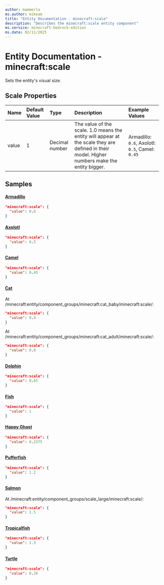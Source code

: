 ```yaml
---
author: mammerla
ms.author: mikeam
title: "Entity Documentation - minecraft:scale"
description: "Describes the minecraft:scale entity component"
ms.service: minecraft-bedrock-edition
ms.date: 02/11/2025 
---
```


# Entity Documentation - minecraft:scale

Sets the entity's visual size.


## Scale Properties

|Name       |Default Value |Type |Description |Example Values |
|:----------|:-------------|:----|:-----------|:------------- |
| value | 1 | Decimal number | The value of the scale. 1.0 means the entity will appear at the scale they are defined in their model. Higher numbers make the entity bigger. | Armadillo: `0.6`, Axolotl: `0.5`, Camel: `0.45` | 

## Samples

#### [Armadillo](https://github.com/Mojang/bedrock-samples/tree/preview/behavior_pack/entities/armadillo.json)


```json
"minecraft:scale": {
  "value": 0.6
}
```

#### [Axolotl](https://github.com/Mojang/bedrock-samples/tree/preview/behavior_pack/entities/axolotl.json)


```json
"minecraft:scale": {
  "value": 0.5
}
```

#### [Camel](https://github.com/Mojang/bedrock-samples/tree/preview/behavior_pack/entities/camel.json)


```json
"minecraft:scale": {
  "value": 0.45
}
```

#### [Cat](https://github.com/Mojang/bedrock-samples/tree/preview/behavior_pack/entities/cat.json)

At /minecraft:entity/component_groups/minecraft:cat_baby/minecraft:scale/: 

```json
"minecraft:scale": {
  "value": 0.4
}
```

At /minecraft:entity/component_groups/minecraft:cat_adult/minecraft:scale/: 

```json
"minecraft:scale": {
  "value": 0.8
}
```

#### [Dolphin](https://github.com/Mojang/bedrock-samples/tree/preview/behavior_pack/entities/dolphin.json)


```json
"minecraft:scale": {
  "value": 0.65
}
```

#### [Fish](https://github.com/Mojang/bedrock-samples/tree/preview/behavior_pack/entities/fish.json)


```json
"minecraft:scale": {
  "value": 1
}
```

#### [Happy Ghast](https://github.com/Mojang/bedrock-samples/tree/preview/behavior_pack/entities/happy_ghast.json)


```json
"minecraft:scale": {
  "value": 0.2375
}
```

#### [Pufferfish](https://github.com/Mojang/bedrock-samples/tree/preview/behavior_pack/entities/pufferfish.json)


```json
"minecraft:scale": {
  "value": 1.2
}
```

#### [Salmon](https://github.com/Mojang/bedrock-samples/tree/preview/behavior_pack/entities/salmon.json)

At /minecraft:entity/component_groups/scale_large/minecraft:scale/: 

```json
"minecraft:scale": {
  "value": 1.5
}
```

#### [Tropicalfish](https://github.com/Mojang/bedrock-samples/tree/preview/behavior_pack/entities/tropicalfish.json)


```json
"minecraft:scale": {
  "value": 1.3
}
```

#### [Turtle](https://github.com/Mojang/bedrock-samples/tree/preview/behavior_pack/entities/turtle.json)


```json
"minecraft:scale": {
  "value": 0.16
}
```
